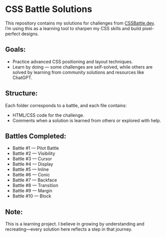 # CSS Battle Solutions

This repository contains my solutions for challenges from [CSSBattle.dev](https://cssbattle.dev/). 
I’m using this as a learning tool to sharpen my CSS skills and build pixel-perfect designs.

## Goals:
- Practice advanced CSS positioning and layout techniques.
- Learn by doing — some challenges are self-solved, while others are solved by learning from community solutions and resources like ChatGPT.

## Structure:
Each folder corresponds to a battle, and each file contains:
- HTML/CSS code for the challenge.
- Comments when a solution is learned from others or explored with help.

## Battles Completed:
- Battle #1 — Pilot Battle
- Battle #2 — Visibility
- Battle #3 — Cursor
- Battle #4 — Display
- Battle #5 — Inline
- Battle #6 — Conic
- Battle #7 — Backface
- Battle #8 — Transition
- Battle #9 — Margin
- Battle #10 — Block

## Note:
This is a learning project. I believe in growing by understanding and recreating—every solution here reflects a step in that journey.
